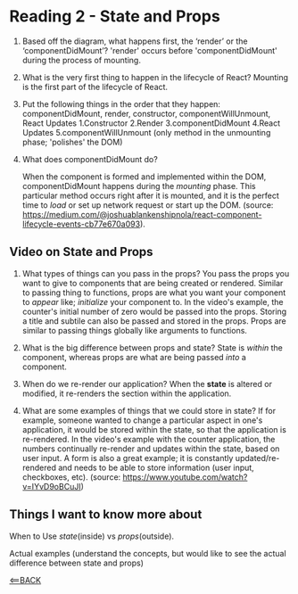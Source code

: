 # Reading 2 - State and Props

1. Based off the diagram, what happens first, the ‘render’ or the ‘componentDidMount’?
  'render' occurs before 'componentDidMount' during the process of mounting.


2. What is the very first thing to happen in the lifecycle of React?
  Mounting is the first part of the lifecycle of React.

3. Put the following things in the order that they happen: componentDidMount, render, constructor, componentWillUnmount, React Updates
    1.Constructor
    2.Render
    3.componentDidMount
    4.React Updates
    5.componentWillUnmount (only method in the unmounting phase; 'polishes' the DOM)

4. What does componentDidMount do?

   When the component is formed and implemented within the DOM, componentDidMount happens during the *mounting* phase. This particular method occurs right after it is mounted, and it is the perfect time to *load* or set up network request or start up the DOM. (source: https://medium.com/@joshuablankenshipnola/react-component-lifecycle-events-cb77e670a093).

## Video on State and Props

1. What types of things can you pass in the props?
  You pass the props you want to give to components that are being created or rendered. Similar to passing thing to functions, props are what you want your component to *appear* like; *initialize* your component to. In the video's example, the counter's initial number of zero would be passed into the props. Storing a title and subtile can also be passed and stored in the props. Props are similar to passing things globally like arguments to functions.

2. What is the big difference between props and state?
  State is *within* the component, whereas props are what are being passed *into* a component.

3. When do we re-render our application?
  When the **state** is altered or modified, it re-renders the section within the application.

4. What are some examples of things that we could store in state?
  If for example, someone wanted to change a particular aspect in one's application, it would be stored within the state, so that the application is re-rendered. In the video's example with the counter application, the numbers continually re-render and updates within the state, based on user input. A form is also a great example; it is constantly updated/re-rendered and needs to be able to store information (user input, checkboxes, etc). (source: https://www.youtube.com/watch?v=IYvD9oBCuJI)

## Things I want to know more about

When to Use *state*(inside) vs *props*(outside).

Actual examples (understand the concepts, but would like to see the actual difference between state and props)

[<==BACK](README.md)